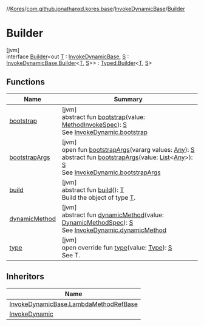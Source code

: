 //[Kores](../../../../index.md)/[com.github.jonathanxd.kores.base](../../index.md)/[InvokeDynamicBase](../index.md)/[Builder](index.md)

# Builder

[jvm]\
interface [Builder](index.md)<out [T](index.md) : [InvokeDynamicBase](../index.md), [S](index.md) : [InvokeDynamicBase.Builder](index.md)<[T](index.md), [S](index.md)>> : [Typed.Builder](../../-typed/-builder/index.md)<[T](index.md), [S](index.md)>

## Functions

| Name | Summary |
|---|---|
| [bootstrap](bootstrap.md) | [jvm]<br>abstract fun [bootstrap](bootstrap.md)(value: [MethodInvokeSpec](../../../com.github.jonathanxd.kores.common/-method-invoke-spec/index.md)): [S](index.md)<br>See [InvokeDynamic.bootstrap](../../-invoke-dynamic/bootstrap.md) |
| [bootstrapArgs](bootstrap-args.md) | [jvm]<br>open fun [bootstrapArgs](bootstrap-args.md)(vararg values: [Any](https://kotlinlang.org/api/latest/jvm/stdlib/kotlin/-any/index.html)): [S](index.md)<br>abstract fun [bootstrapArgs](bootstrap-args.md)(value: [List](https://kotlinlang.org/api/latest/jvm/stdlib/kotlin.collections/-list/index.html)<[Any](https://kotlinlang.org/api/latest/jvm/stdlib/kotlin/-any/index.html)>): [S](index.md)<br>See [InvokeDynamic.bootstrapArgs](../../-invoke-dynamic/bootstrap-args.md) |
| [build](../../../com.github.jonathanxd.kores.builder/-builder/build.md) | [jvm]<br>abstract fun [build](../../../com.github.jonathanxd.kores.builder/-builder/build.md)(): [T](index.md)<br>Build the object of type [T](../../../com.github.jonathanxd.kores.builder/-builder/index.md). |
| [dynamicMethod](dynamic-method.md) | [jvm]<br>abstract fun [dynamicMethod](dynamic-method.md)(value: [DynamicMethodSpec](../../../com.github.jonathanxd.kores.common/-dynamic-method-spec/index.md)): [S](index.md)<br>See [InvokeDynamic.dynamicMethod](../../-invoke-dynamic/dynamic-method.md) |
| [type](type.md) | [jvm]<br>open override fun [type](type.md)(value: [Type](https://docs.oracle.com/javase/8/docs/api/java/lang/reflect/Type.html)): [S](index.md)<br>See T. |

## Inheritors

| Name |
|---|
| [InvokeDynamicBase.LambdaMethodRefBase](../-lambda-method-ref-base/-builder/index.md) |
| [InvokeDynamic](../../-invoke-dynamic/-builder/index.md) |
